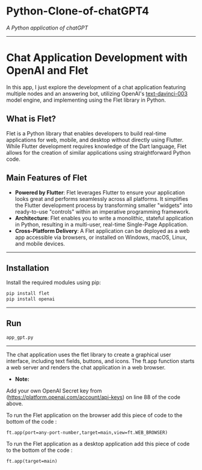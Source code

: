 # Python-Clone-of-chatGPT4
*A Python application of chatGPT*

-------------------

# Chat Application Development with OpenAI and Flet

In this app, I just explore the development of a chat application featuring multiple nodes and an answering bot, utilizing OpenAI's [text-davinci-003](https://www.geeksforgeeks.org/open-ai-gpt-3/) model engine, and implementing using the Flet library in Python.

## What is Flet?

Flet is a Python library that enables developers to build real-time applications for web, mobile, and desktop without directly using Flutter. While Flutter development requires knowledge of the Dart language, Flet allows for the creation of similar applications using straightforward Python code.

## Main Features of Flet

- **Powered by Flutter**: Flet leverages Flutter to ensure your application looks great and performs seamlessly across all platforms. It simplifies the Flutter development process by transforming smaller "widgets" into ready-to-use "controls" within an imperative programming framework.
- **Architecture**: Flet enables you to write a monolithic, stateful application in Python, resulting in a multi-user, real-time Single-Page Application.
- **Cross-Platform Delivery**: A Flet application can be deployed as a web app accessible via browsers, or installed on Windows, macOS, Linux, and mobile devices.

---------------------

## Installation
Install the required modules using pip:
```bash
pip install flet
pip install openai
````
---------------------

## Run
```bash
app_gpt.py
````

--------------------

The chat application uses the flet library to create a graphical user interface, including text fields, buttons, and icons. The ft.app function starts a web server and renders the chat application in a web browser.

* __Note:__

Add your own OpenAI Secret key from (https://platform.openai.com/account/api-keys) on line 88 of the code above.

To run the Flet application on the browser add this piece of code to the bottom of the code :

````
ft.app(port=any-port-number,target=main,view=ft.WEB_BROWSER)
````
To run the Flet application as a desktop application add this piece of code to the bottom of the code :
````
ft.app(target=main)
````

